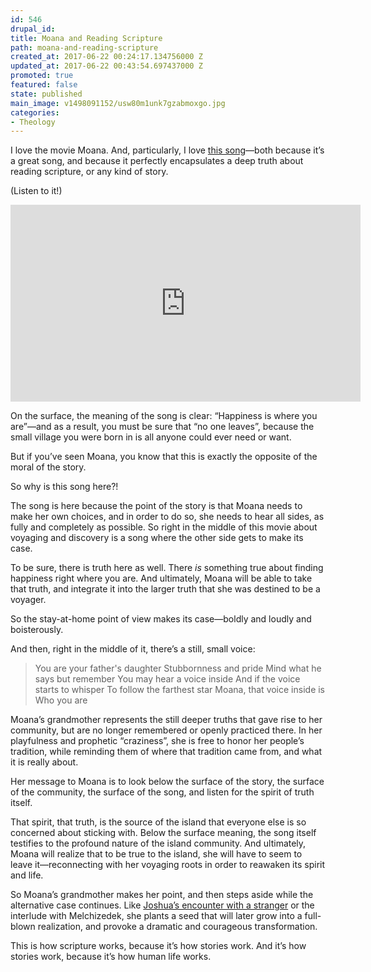 ```yaml
---
id: 546
drupal_id: 
title: Moana and Reading Scripture
path: moana-and-reading-scripture
created_at: 2017-06-22 00:24:17.134756000 Z
updated_at: 2017-06-22 00:43:54.697437000 Z
promoted: true
featured: false
state: published
main_image: v1498091152/usw80m1unk7gzabmoxgo.jpg
categories:
- Theology
---
```

I love the movie Moana. And, particularly, I love [this song](https://www.youtube.com/watch?v=NVzDrqOmYiY)—both because it’s a great song, and because it perfectly encapsulates a deep truth about reading scripture, or any kind of story.

(Listen to it!)

<iframe width="560" height="315" src="https://www.youtube.com/embed/NVzDrqOmYiY?rel=0" frameborder="0" allowfullscreen></iframe>

On the surface, the meaning of the song is clear: “Happiness is where you are”—and as a result, you must be sure that “no one leaves”, because the small village you were born in is all anyone could ever need or want.

But if you’ve seen Moana, you know that this is exactly the opposite of the moral of the story. 

So why is this song here?! 

The song is here because the point of the story is that Moana needs to make her own choices, and in order to do so, she needs to hear all sides, as fully and completely as possible. So right in the middle of this movie about voyaging and discovery is a song where the other side gets to make its case.

To be sure, there is truth here as well. There *is* something true about finding happiness right where you are. And ultimately, Moana will be able to take that truth, and integrate it into the larger truth that she was destined to be a voyager.

So the stay-at-home point of view makes its case—boldly and loudly and boisterously.

And then, right in the middle of it, there’s a still, small voice:

> You are your father's daughter
> Stubbornness and pride
> Mind what he says but remember
> You may hear a voice inside
> And if the voice starts to whisper
> To follow the farthest star
> Moana, that voice inside is
> Who you are

Moana’s grandmother represents the still deeper truths that gave rise to her community, but are no longer remembered or openly practiced there. In her playfulness and prophetic “craziness”, she is free to honor her people’s tradition, while reminding them of where that tradition came from, and what it is really about. 

Her message to Moana is to look below the surface of the story, the surface of the community, the surface of the song, and listen for the spirit of truth itself.

That spirit, that truth, is the source of the island that everyone else is so concerned about sticking with. Below the surface meaning, the song itself testifies to the profound nature of the island community. And ultimately, Moana will realize that to be true to the island, she will have to seem to leave it—reconnecting with her voyaging roots in order to reawaken its spirit and life.

So Moana’s grandmother makes her point, and then steps aside while the alternative case continues. Like [Joshua’s encounter with a stranger](https://www.biblegateway.com/passage/?search=Joshua+5%3A13-15&version=NIV) or the interlude with Melchizedek, she plants a seed that will later grow into a full-blown realization, and provoke a dramatic and courageous transformation. 

This is how scripture works, because it’s how stories work. And it’s how stories work, because it’s how human life works.
